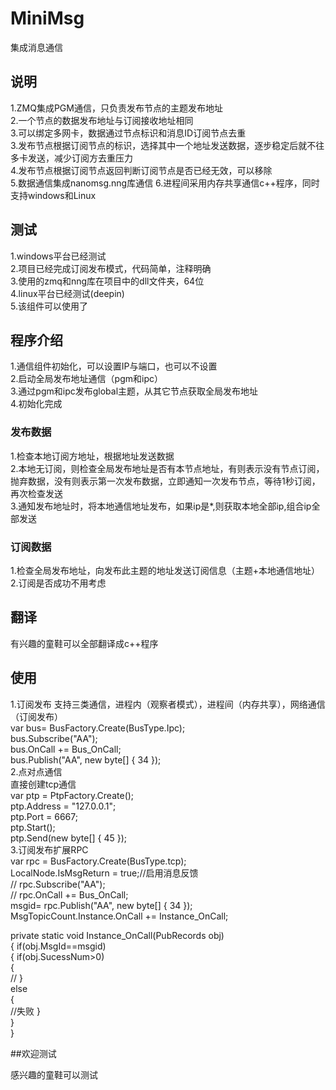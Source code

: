 # MiniMsg
集成消息通信
## 说明
1.ZMQ集成PGM通信，只负责发布节点的主题发布地址  
2.一个节点的数据发布地址与订阅接收地址相同  
3.可以绑定多网卡，数据通过节点标识和消息ID订阅节点去重  
3.发布节点根据订阅节点的标识，选择其中一个地址发送数据，逐步稳定后就不往多卡发送，减少订阅方去重压力   
4.发布节点根据订阅节点返回判断订阅节点是否已经无效，可以移除  
5.数据通信集成nanomsg.nng库通信 
6.进程间采用内存共享通信c++程序，同时支持windows和Linux  
 

## 测试 
1.windows平台已经测试  
2.项目已经完成订阅发布模式，代码简单，注释明确    
3.使用的zmq和nng库在项目中的dll文件夹，64位  
4.linux平台已经测试(deepin)  
5.该组件可以使用了  

## 程序介绍 
1.通信组件初始化，可以设置IP与端口，也可以不设置  
2.启动全局发布地址通信（pgm和ipc）  
3.通过pgm和ipc发布global主题，从其它节点获取全局发布地址  
4.初始化完成  

### 发布数据
1.检查本地订阅方地址，根据地址发送数据  
2.本地无订阅，则检查全局发布地址是否有本节点地址，有则表示没有节点订阅，抛弃数据，没有则表示第一次发布数据，立即通知一次发布节点，等待1秒订阅，再次检查发送    
3.通知发布地址时，将本地通信地址发布，如果ip是*,则获取本地全部ip,组合ip全部发送  

### 订阅数据
1.检查全局发布地址，向发布此主题的地址发送订阅信息（主题+本地通信地址）   
2.订阅是否成功不用考虑  

## 翻译
有兴趣的童鞋可以全部翻译成c++程序  

## 使用 
             
1.订阅发布 
支持三类通信，进程内（观察者模式），进程间（内存共享），网络通信（订阅发布）   
			  var bus=  BusFactory.Create(BusType.Ipc);  
              bus.Subscribe("AA");  
              bus.OnCall += Bus_OnCall;  
               bus.Publish("AA", new byte[] { 34 });  
2.点对点通信  			    
直接创建tcp通信  
  var ptp = PtpFactory.Create();  
            ptp.Address = "127.0.0.1";  
            ptp.Port = 6667;  
            ptp.Start();  
            ptp.Send(new byte[] { 45 });  
3.订阅发布扩展RPC  
  var rpc = BusFactory.Create(BusType.tcp);  
            LocalNode.IsMsgReturn = true;//启用消息反馈  
          //  rpc.Subscribe("AA");  
           // rpc.OnCall += Bus_OnCall;  
            msgid= rpc.Publish("AA", new byte[] { 34 });  
            MsgTopicCount.Instance.OnCall += Instance_OnCall;  
 
  private static void Instance_OnCall(PubRecords obj)  
        {
            if(obj.MsgId==msgid)  
            {
                if(obj.SucessNum>0)  
                {  
                    //
                }  
                else  
                {  
                    //失败
                }  
            }  
        }

		
##欢迎测试

感兴趣的童鞋可以测试  

